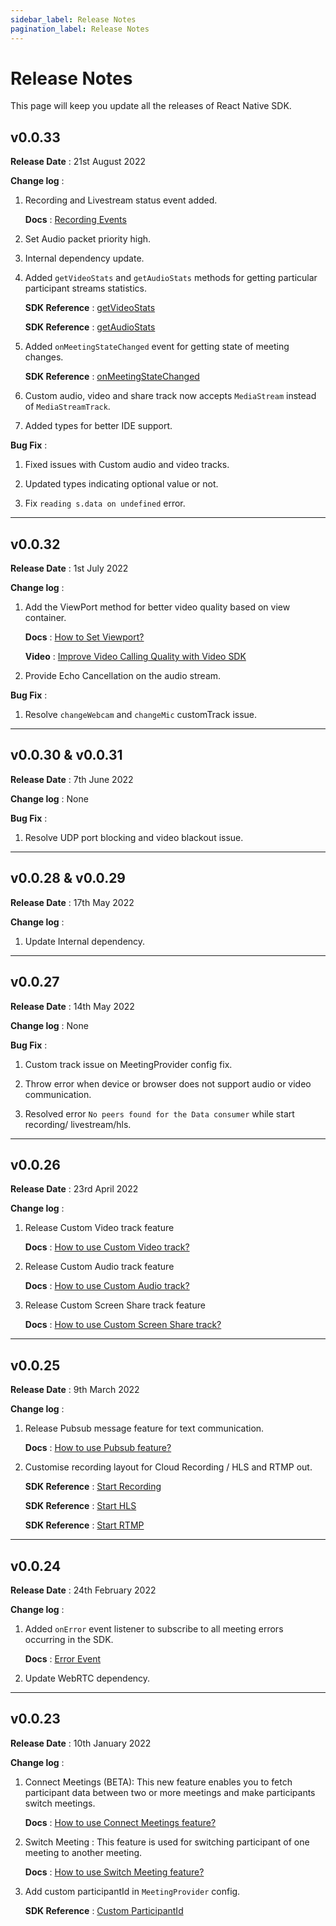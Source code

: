 ```yaml
---
sidebar_label: Release Notes
pagination_label: Release Notes
---
```


# Release Notes

This page will keep you update all the releases of React Native SDK.

## v0.0.33

**Release Date** : 21st August 2022

**Change log** :

1. Recording and Livestream status event added.

   **Docs** : [Recording Events](https://docs.videosdk.live/react-native/api/sdk-reference/use-meeting/events#onrecordingstatechanged)

2. Set Audio packet priority high.

3. Internal dependency update.

4. Added `getVideoStats` and `getAudioStats` methods for getting particular participant streams statistics.

   **SDK Reference** : [getVideoStats](https://docs.videosdk.live/react-native/api/sdk-reference/use-participant/methods#getvideostats)

   **SDK Reference** : [getAudioStats](https://docs.videosdk.live/react-native/api/sdk-reference/use-participant/methods#getaudiostats)

5. Added `onMeetingStateChanged` event for getting state of meeting changes.

   **SDK Reference** : [onMeetingStateChanged](https://docs.videosdk.live/react-native/api/sdk-reference/use-meeting/events#onmeetingstatechanged)

6. Custom audio, video and share track now accepts `MediaStream` instead of `MediaStreamTrack`.

7. Added types for better IDE support.

**Bug Fix** :

1. Fixed issues with Custom audio and video tracks.

2. Updated types indicating optional value or not.

3. Fix `reading s.data on undefined` error.

---

## v0.0.32

**Release Date** : 1st July 2022

**Change log** :

1. Add the ViewPort method for better video quality based on view container.

   **Docs** : [How to Set Viewport?](https://docs.videosdk.live/react-native/guide/video-and-audio-calling-api-sdk/features/set-viewport)

   **Video** : [Improve Video Calling Quality with Video SDK](https://www.youtube.com/watch?v=k9iVafyCyAc)

2. Provide Echo Cancellation on the audio stream.

**Bug Fix** :

1.  Resolve `changeWebcam` and `changeMic` customTrack issue.

---

## v0.0.30 & v0.0.31

**Release Date** : 7th June 2022

**Change log** : None

**Bug Fix** :

1.  Resolve UDP port blocking and video blackout issue.

---

## v0.0.28 & v0.0.29

**Release Date** : 17th May 2022

**Change log** :

1. Update Internal dependency.

---

## v0.0.27

**Release Date** : 14th May 2022

**Change log** : None

**Bug Fix** :

1. Custom track issue on MeetingProvider config fix.

2. Throw error when device or browser does not support audio or video communication.

3. Resolved error `No peers found for the Data consumer` while start recording/ livestream/hls.

---

## v0.0.26

**Release Date** : 23rd April 2022

**Change log** :

1. Release Custom Video track feature

   **Docs** : [How to use Custom Video track?](https://docs.videosdk.live/react-native/guide/video-and-audio-calling-api-sdk/features/custom-track/custom-video-track)

2. Release Custom Audio track feature

   **Docs** : [How to use Custom Audio track?](https://docs.videosdk.live/react-native/guide/video-and-audio-calling-api-sdk/features/custom-track/custom-audio-track)

3. Release Custom Screen Share track feature

   **Docs** : [How to use Custom Screen Share track?](https://docs.videosdk.live/react-native/guide/video-and-audio-calling-api-sdk/features/custom-track/custom-screen-share-track)

---

## v0.0.25

**Release Date** : 9th March 2022

**Change log** :

1. Release Pubsub message feature for text communication.

   **Docs** : [How to use Pubsub feature?](https://docs.videosdk.live/react-native/guide/video-and-audio-calling-api-sdk/features/pubsub)

2. Customise recording layout for Cloud Recording / HLS and RTMP out.

   **SDK Reference** : [Start Recording](https://docs.videosdk.live/react-native/api/sdk-reference/use-meeting/methods#startrecording)

   **SDK Reference** : [Start HLS](https://docs.videosdk.live/react-native/api/sdk-reference/use-meeting/methods#starthls)

   **SDK Reference** : [Start RTMP](https://docs.videosdk.live/react-native/api/sdk-reference/use-meeting/methods#startlivestream)

---

## v0.0.24

**Release Date** : 24th February 2022

**Change log** :

1. Added `onError` event listener to subscribe to all meeting errors occurring in the SDK.

   **Docs** : [Error Event](https://docs.videosdk.live/react-native/guide/video-and-audio-calling-api-sdk/features/error-event)

2. Update WebRTC dependency.

---

## v0.0.23

**Release Date** : 10th January 2022

**Change log** :

1. Connect Meetings (BETA): This new feature enables you to fetch participant data between two or more meetings and make participants switch meetings.

   **Docs** : [How to use Connect Meetings feature?](https://docs.videosdk.live/react-native/guide/video-and-audio-calling-api-sdk/features/connection/overview)

2. Switch Meeting : This feature is used for switching participant of one meeting to another meeting.

   **Docs** : [How to use Switch Meeting feature?](https://docs.videosdk.live/react-native/guide/video-and-audio-calling-api-sdk/features/switch-participant)

3. Add custom participantId in `MeetingProvider` config.

   **SDK Reference** : [Custom ParticipantId](https://docs.videosdk.live/react-native/api/sdk-reference/meeting-provider#participantid)
